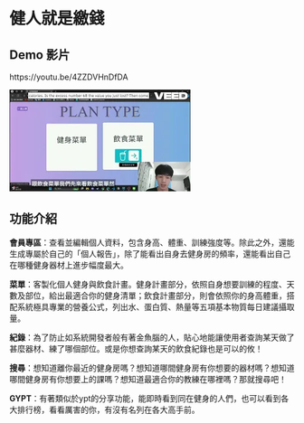 <h1>健人就是繳錢</h1>

<h2>Demo 影片</h2>
https://youtu.be/4ZZDVHnDfDA<br/>

![Demo圖片](demo.png)

<h2>功能介紹</h2>

**會員專區**：查看並編輯個人資料，包含身高、體重、訓練強度等。除此之外，還能生成專屬於自己的「個人報告」，除了能看出自身去健身房的頻率，還能看出自己在哪種健身器材上進步幅度最大。

**菜單**：客製化個人健身與飲食計畫。健身計畫部分，依照自身想要訓練的程度、天數及部位，給出最適合你的健身清單；飲食計畫部分，則會依照你的身高體重，搭配系統極具專業的營養公式，列出水、蛋白質、熱量等五項基本物質每日建議攝取量。

**紀錄**：為了防止如系統開發者般有著金魚腦的人，貼心地能讓使用者查詢某天做了甚麼器材、練了哪個部位。或是你想查詢某天的飲食紀錄也是可以的攸！

**搜尋**：想知道離你最近的健身房嗎？想知道哪間健身房有你想要的器材嗎？想知道哪間健身房有你想要上的課嗎？想知道最適合你的教練在哪裡嗎？那就搜尋吧！

**GYPT**：有著類似於ypt的分享功能，能即時看到同在健身的人們，也可以看到各大排行榜，看看厲害的你，有沒有名列在各大高手前。
